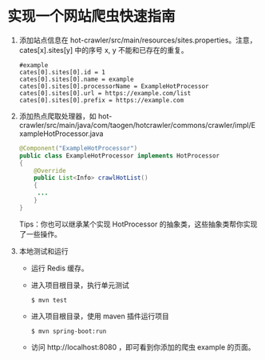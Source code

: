 # 实现一个网站爬虫快速指南

1. 添加站点信息在 hot-crawler/src/main/resources/sites.properties。注意，cates[x].sites[y] 中的序号 x, y  不能和已存在的重复。

   ```
   #example
   cates[0].sites[0].id = 1
   cates[0].sites[0].name = example
   cates[0].sites[0].processorName = ExampleHotProcessor
   cates[0].sites[0].url = https://example.com/list
   cates[0].sites[0].prefix = https://example.com
   ```
   
2. 添加热点爬取处理器，如 hot-crawler/src/main/java/com/taogen/hotcrawler/commons/crawler/impl/ExampleHotProcessor.java

   ```java
   @Component("ExampleHotProcessor")
   public class ExampleHotProcessor implements HotProcessor
   {
       @Override
       public List<Info> crawlHotList() 
       {
       	...
       }
   }
   ```

   Tips：你也可以继承某个实现 HotProcessor 的抽象类，这些抽象类帮你实现了一些操作。

3. 本地测试和运行

   - 运行 Redis 缓存。

   - 进入项目根目录，执行单元测试

     ```
     $ mvn test
     ```

   - 进入项目根目录，使用 maven 插件运行项目

     ```
     $ mvn spring-boot:run
     ```

   - 访问 http://localhost:8080 ，即可看到你添加的爬虫 example 的页面。